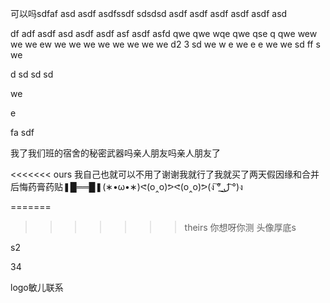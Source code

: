 可以吗sdfaf
asd
asdf
asdfssdf
sdsdsd
asdf
asdf
asdf
asdf
asdf
asd


df
adf
asdf
asd
asdf
asdf
asf
asdf
asfd
qwe
qwe
wqe
qwe
qse
q
qwe
wew
we
we
ew
we
we
we
we
we
we
we
we
d2
3
sd
we
w
e
we
e
e
we
we
sd
ff
s
we

d
sd
sd
sd

we


e

fa
sdf

我了我们班的宿舍的秘密武器吗亲人朋友吗亲人朋友了

<<<<<<< ours
我自己也就可以不用了谢谢我就行了我就买了两天假因缘和合并后悔药膏药贴❚█══█❚(∗•ω•∗)ᕙ(o‸o)ᕗᕙ(o‸o)ᕗ(ง ͠° ͟ل͜ ͡°)ง


=======
>>>>>>> theirs
你想呀你测
头像厚底s


s2

34



logo敏儿联系